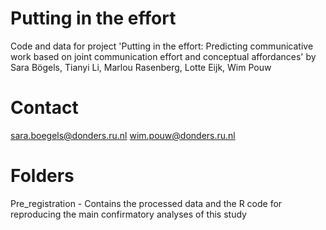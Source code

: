 # Putting in the effort
Code and data for project 'Putting in the effort: Predicting communicative work based on joint communication effort and conceptual affordances' by Sara Bögels, Tianyi Li, Marlou Rasenberg, Lotte Eijk, Wim Pouw

# Contact
sara.boegels@donders.ru.nl
wim.pouw@donders.ru.nl

# Folders
Pre_registration - Contains the processed data and the R code for reproducing the main confirmatory analyses of this study
